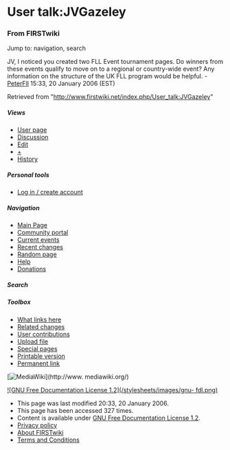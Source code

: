 # User talk:JVGazeley

### From FIRSTwiki

Jump to: navigation, search

JV, I noticed you created two FLL Event tournament pages. Do winners from
these events qualify to move on to a regional or country-wide event? Any
information on the structure of the UK FLL program would be helpful. -
[PeterFll](/index.php/User:PeterFll "User:PeterFll" ) 15:33, 20 January 2006
(EST)

Retrieved from "<http://www.firstwiki.net/index.php/User_talk:JVGazeley>"

##### Views

  * [User page](/index.php/User:JVGazeley)
  * [Discussion](/index.php/User_talk:JVGazeley)
  * [Edit](/index.php?title=User_talk:JVGazeley&action=edit)
  * [+](/index.php?title=User_talk:JVGazeley&action=edit&section=new)
  * [History](/index.php?title=User_talk:JVGazeley&action=history)

##### Personal tools

  * [Log in / create account](/index.php?title=Special:Userlogin&returnto=User_talk:JVGazeley)

[](/index.php/Main_Page "Main Page" )

##### Navigation

  * [Main Page](/index.php/Main_Page)
  * [Community portal](/index.php/FIRSTwiki:Community_portal)
  * [Current events](/index.php/Current_events)
  * [Recent changes](/index.php/Special:Recentchanges)
  * [Random page](/index.php/Special:Random)
  * [Help](/index.php/Help:Contents)
  * [Donations](/index.php/FIRSTwiki:Site_support)

##### Search



##### Toolbox

  * [What links here](/index.php/Special:Whatlinkshere/User_talk:JVGazeley)
  * [Related changes](/index.php/Special:Recentchangeslinked/User_talk:JVGazeley)
  * [User contributions](/index.php/Special:Contributions/JVGazeley)
  * [Upload file](/index.php/Special:Upload)
  * [Special pages](/index.php/Special:Specialpages)
  * [Printable version](/index.php?title=User_talk:JVGazeley&printable=yes)
  * [Permanent link](/index.php?title=User_talk:JVGazeley&oldid=42738)

[![MediaWiki](/skins/common/images/poweredby_mediawiki_88x31.png)](http://www.
mediawiki.org/)

[![GNU Free Documentation License 1.2](/stylesheets/images/gnu-
fdl.png)](http://www.gnu.org/copyleft/fdl.html)

  * This page was last modified 20:33, 20 January 2006.
  * This page has been accessed 327 times.
  * Content is available under [GNU Free Documentation License 1.2](http://www.gnu.org/copyleft/fdl.html "http://www.gnu.org/copyleft/fdl.html" ).
  * [Privacy policy](/index.php/FIRSTwiki:Privacy_policy "FIRSTwiki:Privacy policy" )
  * [About FIRSTwiki](/index.php/FIRSTwiki:About "FIRSTwiki:About" )
  * [Terms and Conditions](/index.php/FIRSTwiki:Terms_and_conditions "FIRSTwiki:Terms and conditions" )

